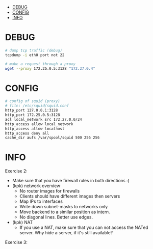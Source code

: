 - [DEBUG](#debug)
- [CONFIG](#config)
- [INFO](#info)

# DEBUG

```bash
# dump tcp traffic (debug)
tcpdump -i eth0 port not 22
```

```bash
# make a request through a proxy
wget --proxy 172.25.0.5:3128 "172.27.0.4"
```

# CONFIG

```bash
# config of squid (proxy)
# file: /etc/squid/squid.conf
http_port 127.0.0.1:3128
http_port 172.25.0.5:3128
acl local_network src 172.27.0.0/24
http_access allow local_network
http_access allow localhost
http_access deny all
cache_dir aufs /var/spool/squid 500 256 256
```

# INFO

Exercise 2:
- Make sure that you have firewall rules in both directions :)
- (kpk) network overview
  - No router images for firewalls
  - Clients should have different images then servers
  - Map IPs to interfaces
  - Write down subnet-masks to networks only
  - Move backend to a similar position as intern.
  - No diagonal lines. Better use edges.
- (kpk) NAT
  - If you use a NAT, make sure that you can not access the NATed server. Why hide a server, if it's still available?

Exercise 3:


